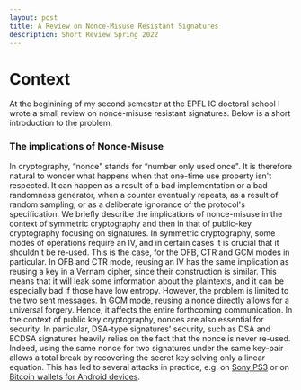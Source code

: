 ```yaml
---
layout: post
title: A Review on Nonce-Misuse Resistant Signatures
description: Short Review Spring 2022
---
```


Context
============

At the beginining of my second semester at the EPFL IC doctoral school I wrote a small review on nonce-misuse resistant signatures. 
Below is a short introduction to the problem. 

### The implications of Nonce-Misuse
In cryptography, “nonce" stands for “number only used once". It is therefore natural to wonder what happens when that one-time use property isn't respected. 
It can happen as a result of a bad implementation or a bad randomness generator, when a counter eventually repeats, as a result of random  sampling, or as a deliberate ignorance of the protocol's specification. 
We briefly describe the implications of nonce-misuse in the context of symmetric cryptography and then in that of public-key cryptography focusing on signatures. 
In symmetric cryptography, some modes of operations require an IV, and in certain cases it is crucial that it shouldn't be re-used. This is the case, for the OFB, CTR and GCM modes in particular. 
In OFB and CTR mode, reusing an IV has the same implication as reusing a key in a Vernam cipher, since their construction is similar. This means that it will leak some information about the plaintexts, and it can be especially bad if those have low entropy. However, the problem is limited to the two sent messages. 
In GCM mode, reusing a nonce directly allows for a universal forgery. Hence, it affects the entire forthcoming communication.
In the context of public key cryptography, nonces are also essential for security. 
In particular, DSA-type signatures' security, such as DSA and ECDSA signatures heavily relies on the fact that the nonce is never re-used. Indeed, using the same nonce for two signatures under the same key-pair allows a total break by recovering the secret key solving only a linear equation. This has led to several attacks in practice, e.g. on [Sony PS3](www.exophase.com/20540/hackers-describe-ps3-security-as-epic-fail-gain-unrestricted-access/ ) or on [Bitcoin wallets for Android devices](https://bitcoin.org/en/alert/2013-08-11-android).

